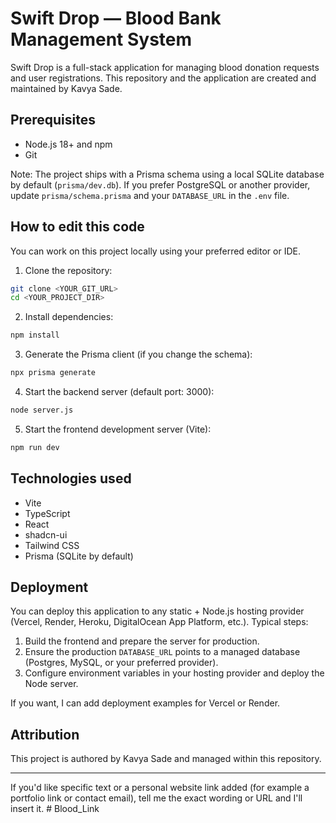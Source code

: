 # Swift Drop — Blood Bank Management System

Swift Drop is a full-stack application for managing blood donation requests and user registrations. This repository and the application are created and maintained by Kavya Sade.

## Prerequisites

- Node.js 18+ and npm
- Git

Note: The project ships with a Prisma schema using a local SQLite database by default (`prisma/dev.db`). If you prefer PostgreSQL or another provider, update `prisma/schema.prisma` and your `DATABASE_URL` in the `.env` file.

## How to edit this code

You can work on this project locally using your preferred editor or IDE.

1. Clone the repository:

```sh
git clone <YOUR_GIT_URL>
cd <YOUR_PROJECT_DIR>
```

2. Install dependencies:

```sh
npm install
```

3. Generate the Prisma client (if you change the schema):

```sh
npx prisma generate
```

4. Start the backend server (default port: 3000):

```sh
node server.js
```

5. Start the frontend development server (Vite):

```sh
npm run dev
```

## Technologies used

- Vite
- TypeScript
- React
- shadcn-ui
- Tailwind CSS
- Prisma (SQLite by default)

## Deployment

You can deploy this application to any static + Node.js hosting provider (Vercel, Render, Heroku, DigitalOcean App Platform, etc.). Typical steps:

1. Build the frontend and prepare the server for production.
2. Ensure the production `DATABASE_URL` points to a managed database (Postgres, MySQL, or your preferred provider).
3. Configure environment variables in your hosting provider and deploy the Node server.

If you want, I can add deployment examples for Vercel or Render.

## Attribution

This project is authored by Kavya Sade and managed within this repository.

---

If you'd like specific text or a personal website link added (for example a portfolio link or contact email), tell me the exact wording or URL and I'll insert it.
#   B l o o d _ L i n k  
 